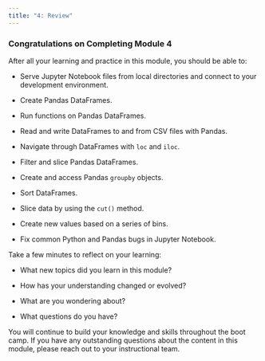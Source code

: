 ```yaml
---
title: "4: Review"
---
```


<img style="display: none;" src="https://static.bc-edx.com/data/dl-1-2/m4/lms/img/banner.jpg" alt="lesson banner" />

### Congratulations on Completing Module 4

After all your learning and practice in this module, you should be able to:

* Serve Jupyter Notebook files from local directories and connect to your development environment.

* Create Pandas DataFrames.

* Run functions on Pandas DataFrames.

* Read and write DataFrames to and from CSV files with Pandas.

* Navigate through DataFrames with `loc` and `iloc`.

* Filter and slice Pandas DataFrames.

* Create and access Pandas `groupby` objects.

* Sort DataFrames.

* Slice data by using the `cut()` method.

* Create new values based on a series of bins.

* Fix common Python and Pandas bugs in Jupyter Notebook.

Take a few minutes to reflect on your learning:

* What new topics did you learn in this module?

* How has your understanding changed or evolved?

* What are you wondering about?

* What questions do you have?

You will continue to build your knowledge and skills throughout the boot camp. If you have any outstanding questions about the content in this module, please reach out to your instructional team.
